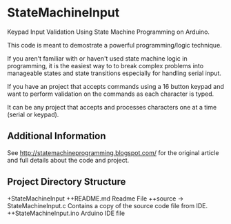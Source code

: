 # StateMachineInput

Keypad Input Validation Using State Machine Programming on Arduino.

This code is meant to demostrate a powerful programming/logic technique.

If you aren't familiar with or haven't used state machine logic in programming, it is the 
easiest way to to break complex problems into manageable states and state transitions 
especially for handling serial input.

If you have an project that accepts commands using a 16 button keypad and want to 
perform validation on the commands as each character is typed.

It can be any project that accepts and processes characters one at a time (serial or keypad).

## Additional Information

See http://statemachineprogramming.blogspot.com/ for the original article and full details about the code and project.

## Project Directory Structure

 +StateMachineInput
 ++README.md Readme File
 ++source -> StateMachineInput.c Contains a copy of the source code file from IDE.
 ++StateMachineInput.ino Arduino IDE file
